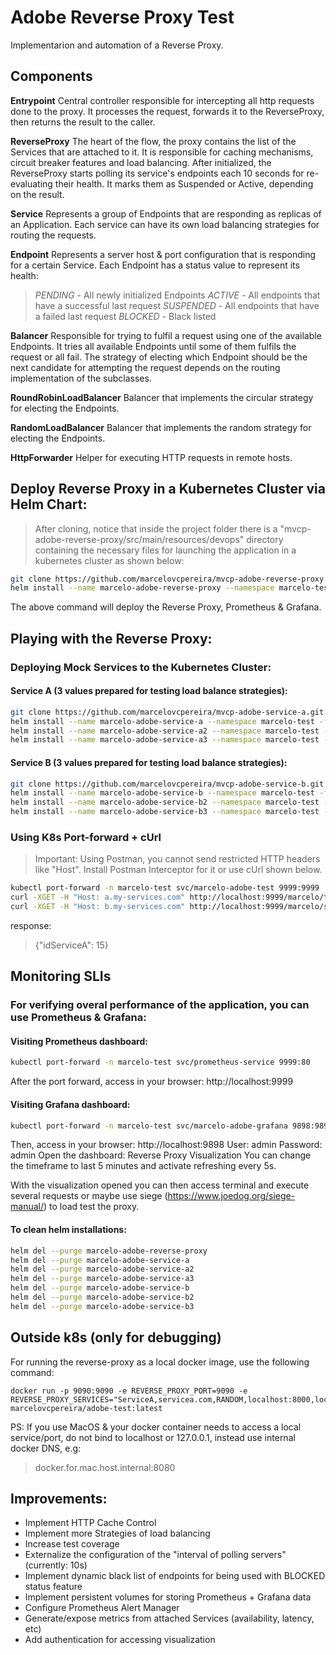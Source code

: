 # Adobe Reverse Proxy Test

Implementarion and automation of a Reverse Proxy.

## Components
**Entrypoint**
Central controller responsible for intercepting all http requests done to the proxy.
It processes the request, forwards it to the ReverseProxy, then returns the result to the caller. 

**ReverseProxy**
The heart of the flow, the proxy contains the list of the Services that are attached to it. It is responsible for caching 
mechanisms, circuit breaker features and load balancing.
After initialized, the ReverseProxy starts polling its service's endpoints each 10 seconds for re-evaluating their health. 
It marks them as Suspended or Active, depending on the result.

**Service**
Represents a group of Endpoints that are responding as replicas of an Application.
Each service can have its own load balancing strategies for routing the requests. 

**Endpoint**
Represents a server host & port configuration that is responding for a certain Service.
Each Endpoint has a status value to represent its health:
>*PENDING* - All newly initialized Endpoints
*ACTIVE* - All endpoints that have a successful last request
*SUSPENDED* - All endpoints that have a failed last request
*BLOCKED* - Black listed 

**Balancer**
Responsible for trying to fulfil a request using one of the available Endpoints. It tries all available Endpoints until
some of them fulfils the request or all fail. The strategy of electing which Endpoint should be the next candidate for
attempting the request depends on the routing implementation of the subclasses.

**RoundRobinLoadBalancer**
Balancer that implements the circular strategy for electing the Endpoints.

**RandomLoadBalancer**
Balancer that implements the random strategy for electing the Endpoints.

**HttpForwarder**
Helper for executing HTTP requests in remote hosts.


## Deploy Reverse Proxy in a Kubernetes Cluster via Helm Chart:
>After cloning, notice that inside the project folder there is a "mvcp-adobe-reverse-proxy/src/main/resources/devops" directory containing the necessary files for launching the application in a kubernetes cluster as shown below:
```bash
git clone https://github.com/marcelovcpereira/mvcp-adobe-reverse-proxy.git
helm install --name marcelo-adobe-reverse-proxy --namespace marcelo-test -f ./mvcp-adobe-reverse-proxy/src/main/resources/devops/values.yaml ./mvcp-adobe-reverse-proxy/src/main/resources/devops
```
The above command will deploy the Reverse Proxy, Prometheus & Grafana.


## Playing with the Reverse Proxy:

### Deploying Mock Services to the Kubernetes Cluster:

#### Service A (3 values prepared for testing load balance strategies):
```bash
git clone https://github.com/marcelovcpereira/mvcp-adobe-service-a.git
helm install --name marcelo-adobe-service-a --namespace marcelo-test -f ./mvcp-adobe-service-a/src/main/resources/devops/values.yaml ./mvcp-adobe-service-a/src/main/resources/devops
helm install --name marcelo-adobe-service-a2 --namespace marcelo-test -f ./mvcp-adobe-service-a/src/main/resources/devops/values2.yaml ./mvcp-adobe-service-a/src/main/resources/devops
helm install --name marcelo-adobe-service-a3 --namespace marcelo-test -f ./mvcp-adobe-service-a/src/main/resources/devops/values3.yaml ./mvcp-adobe-service-a/src/main/resources/devops
```

#### Service B (3 values prepared for testing load balance strategies):
```bash
git clone https://github.com/marcelovcpereira/mvcp-adobe-service-b.git
helm install --name marcelo-adobe-service-b --namespace marcelo-test -f ./mvcp-adobe-service-b/src/main/resources/devops/values.yaml ./mvcp-adobe-service-b/src/main/resources/devops
helm install --name marcelo-adobe-service-b2 --namespace marcelo-test -f ./mvcp-adobe-service-b/src/main/resources/devops/values2.yaml ./mvcp-adobe-service-b/src/main/resources/devops
helm install --name marcelo-adobe-service-b3 --namespace marcelo-test -f ./mvcp-adobe-service-b/src/main/resources/devops/values3.yaml ./mvcp-adobe-service-b/src/main/resources/devops
```

### Using K8s Port-forward + cUrl
>Important: Using Postman, you cannot send restricted HTTP headers like "Host". Install Postman Interceptor for it or use cUrl shown below.
```bash
kubectl port-forward -n marcelo-test svc/marcelo-adobe-test 9999:9999
curl -XGET -H "Host: a.my-services.com" http://localhost:9999/marcelo/test/15
curl -XGET -H "Host: b.my-services.com" http://localhost:9999/marcelo/serviceb/15
```
response:
>{"idServiceA": 15}


## Monitoring SLIs

### For verifying overal performance of the application, you can use Prometheus & Grafana:

#### Visiting Prometheus dashboard:
```bash
kubectl port-forward -n marcelo-test svc/prometheus-service 9999:80
```
After the port forward, access in your browser: http://localhost:9999


#### Visiting Grafana dashboard:
```bash
kubectl port-forward -n marcelo-test svc/marcelo-adobe-grafana 9898:9898
```
Then, access in your browser: http://localhost:9898
User: admin
Password: admin
Open the dashboard: Reverse Proxy Visualization
You can change the timeframe to last 5 minutes and activate refreshing every 5s.

With the visualization opened you can then access terminal and execute several requests or maybe use siege (https://www.joedog.org/siege-manual/) to load test the proxy.


#### To clean helm installations:
```bash
helm del --purge marcelo-adobe-reverse-proxy
helm del --purge marcelo-adobe-service-a
helm del --purge marcelo-adobe-service-a2
helm del --purge marcelo-adobe-service-a3
helm del --purge marcelo-adobe-service-b
helm del --purge marcelo-adobe-service-b2
helm del --purge marcelo-adobe-service-b3
```


## Outside k8s (only for debugging)
For running the reverse-proxy as a local docker image, use the following command:
```
docker run -p 9090:9090 -e REVERSE_PROXY_PORT=9090 -e REVERSE_PROXY_SERVICES="ServiceA,servicea.com,RANDOM,localhost:8000,localhost:8001,localhost:8002;ServiceB,serviceb.com,ROUND_ROBIN,localhost:9000"  marcelovcpereira/adobe-test:latest
```

PS: If you use MacOS & your docker container needs to access a local service/port, do not bind to localhost or 127.0.0.1, instead use internal docker DNS, e.g:
>docker.for.mac.host.internal:8080


## Improvements:
- Implement HTTP Cache Control
- Implement more Strategies of load balancing
- Increase test coverage
- Externalize the configuration of the "interval of polling servers" (currently: 10s)
- Implement dynamic black list of endpoints for being used with BLOCKED status feature
- Implement persistent volumes for storing Prometheus + Grafana data
- Configure Prometheus Alert Manager
- Generate/expose metrics from attached Services (availability, latency, etc)
- Add authentication for accessing visualization
